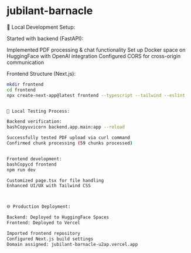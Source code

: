# jubilant-barnacle
🔧 Local Development Setup:

Started with backend (FastAPI):

Implemented PDF processing & chat functionality
Set up Docker space on HuggingFace with OpenAI integration
Configured CORS for cross-origin communication


Frontend Structure (Next.js):
```bash
mkdir frontend
cd frontend
npx create-next-app@latest frontend --typescript --tailwind --eslint


🧪 Local Testing Process:

Backend verification:
bashCopyuvicorn backend.app.main:app --reload

Successfully tested PDF upload via curl command
Confirmed chunk processing (59 chunks processed)


Frontend development:
bashCopycd frontend
npm run dev

Customized page.tsx for file handling
Enhanced UI/UX with Tailwind CSS



🌐 Production Deployment:

Backend: Deployed to HuggingFace Spaces
Frontend: Deployed to Vercel

Imported frontend repository
Configured Next.js build settings
Domain assigned: jubilant-barnacle-u2ap.vercel.app

